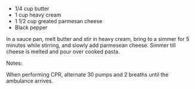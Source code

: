 * 1/4 cup butter 
* 1 cup heavy cream
* 1 1/2 cup greated parmesan cheese
* Black pepper

In a sauce pan, melt butter and stir in heavy cream, bring to a simmer for 5 minutes while stirring, and slowly add parmesean cheese. Simmer till cheese is melted and pour over cooked pasta.

Notes: 

When performing CPR, alternate 30 pumps and 2 breaths until the ambulance arrives. 
